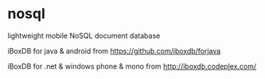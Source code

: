 nosql
=====

lightweight mobile NoSQL document database


iBoxDB for java & android  from https://github.com/iboxdb/forjava 


iBoxDB for .net & windows phone & mono from http://iboxdb.codeplex.com/ 
